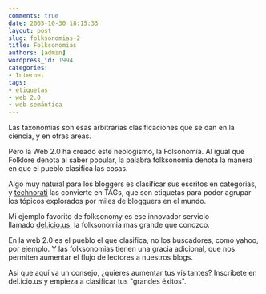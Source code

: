 ```yaml
---
comments: true
date: 2005-10-30 18:15:33
layout: post
slug: folksonomias-2
title: Folksonomias
authors: [admin]
wordpress_id: 1994
categories:
- Internet
tags:
- etiquetas
- web 2.0
- web semántica
---
```


Las taxonomias son esas arbitrarias clasificaciones que se dan en la ciencia, y en otras areas.

Pero la Web 2.0 ha creado este neologismo, la Folsonomía. Al igual que Folklore denota al saber popular, la palabra folksonomia denota la manera en que el pueblo clasifica las cosas.

Algo muy natural para los bloggers es clasificar sus escritos en categorias,  y [technorati](http://web.archive.org/web/20090426080911/http://www.technorati.com/) las convierte en TAGs, que son etiquetas para poder agrupar los tópicos explorados por miles de blogguers en el mundo.

Mi ejemplo favorito de folksonomy es ese innovador servicio llamado [del.icio.us](http://web.archive.org/web/20090426080911/http://del.icio.us/), la folksonomia mas grande que conozco.

En la web 2.0 es el pueblo el que clasifica, no los buscadores, como yahoo, por ejemplo. Y las folksonomias tienen una gracia adicional, que nos permiten aumentar el flujo de lectores a nuestros blogs.

Asi que aquí va un consejo, ¿quieres aumentar tus visitantes? Inscribete en del.icio.us y empieza a clasificar tus "grandes éxitos".
